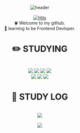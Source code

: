 <div align="center">
  
![header](https://capsule-render.vercel.app/api?type=cylinder&color=d9d2e9&height=150&section=header&text=Hello,%20Summermong!&fontColor=ffffff&fontSize=50&animation=fadeIn&fontAlignY=55)
<br />
<br />
[![Hits](https://hits.seeyoufarm.com/api/count/incr/badge.svg?url=https%3A%2F%2Fgithub.com%2Fsummermong&count_bg=%23C1B0E8&title_bg=%23555555&icon=&icon_color=%23E7E7E7&title=hits&edge_flat=false)](https://hits.seeyoufarm.com)
<br />
:four_leaf_clover: Welcome to my github.
<br />
:thought_balloon: learning to be Frontend Devloper.

# :pencil2: STUDYING
<br />
<img src="https://img.shields.io/badge/HTML-E34F26?style=flat-square&logo=HTML5&logoColor=white"/>
<img src="https://img.shields.io/badge/CSS-1572B6?style=flat-square&logo=CSS3&logoColor=white"/>
<img src="https://img.shields.io/badge/JavaScript-F7DF1E?style=flat-square&logo=JavaScript&logoColor=white"/>
<img src="https://img.shields.io/badge/TypeScript-3178C6?style=flat-square&logo=TypeScript&logoColor=white"/>
<br />
<img src="https://img.shields.io/badge/React-61DAFB?style=flat-square&logo=React&logoColor=white"/>
<img src="https://img.shields.io/badge/Tailwind-06B6D4?style=flat-square&logo=TailwindCSS&logoColor=white"/>
<img src="https://img.shields.io/badge/styledcomponents-DB7093?style=flat-square&logo=styledcomponents&logoColor=white"/>
<br />

#  :bookmark: STUDY LOG
<br/>
<img src="https://github-readme-stats.vercel.app/api/top-langs/?username=summermong&layout=compact"/>
<br />
<br />
<img src="http://mazassumnida.wtf/api/v2/generate_badge?boj=summermong"/>
</div>

